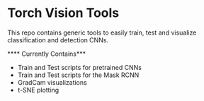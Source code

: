 Torch Vision Tools
===========

This repo contains generic tools to easily train, test and visualize classification
and detection CNNs. 

**** Currently Contains***

- Train and Test scripts for pretrained CNNs
- Train and Test scripts for the Mask RCNN
- GradCam visualizations
- t-SNE plotting 

